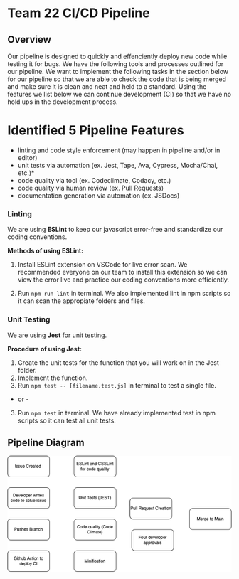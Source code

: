 # Team 22 CI/CD Pipeline

## Overview 

Our pipeline is designed to quickly and effenciently deploy new code while testing it for bugs. We have the following tools and processes outlined for our pipeline.
We want to implement the following tasks in the section below for our pipeline so that we are able to check the code that is being merged and make sure it is clean and neat and held to a standard. Using the features we list below we can continue development (CI) so that we have no hold ups in the development process.

# Identified 5 Pipeline Features
- linting and code style enforcement (may happen in pipeline and/or in editor)
- unit tests via automation (ex. Jest, Tape, Ava, Cypress, Mocha/Chai, etc.)*
- code quality via tool  (ex. Codeclimate, Codacy, etc.)
- code quality via human review (ex. Pull Requests)
- documentation generation via automation (ex. JSDocs)

### Linting
We are using **ESLint** to keep our javascript error-free and standardize our coding conventions.

**Methods of using ESLint:**
1. Install ESLint extension on VSCode for live error scan. We recommended everyone on our team to install this extension so we can view the error live and practice our coding conventions more efficiently.

2. Run `npm run lint` in terminal. We also implemented lint in npm scripts so it can scan the appropiate folders and files.

### Unit Testing
We are using **Jest** for unit testing.

**Procedure of using Jest:**
1. Create the unit tests for the function that you will work on in the Jest folder.
2. Implement the function.
3. Run `npm test -- [filename.test.js]` in terminal to test a single file.
- or -
3. Run `npm test` in terminal. We have already implemented test in npm scripts so it can test all unit tests.

## Pipeline Diagram

![pipeline diagram](Pipelinediagram.png "Pipeline Diagram")

